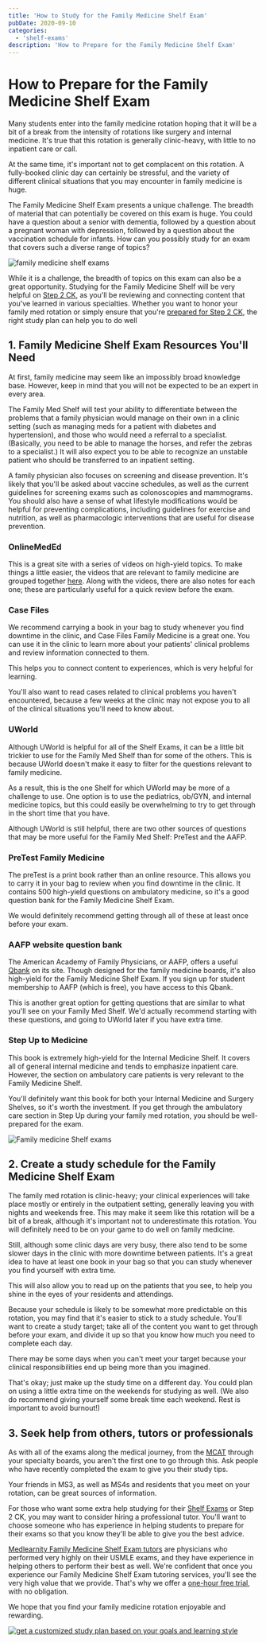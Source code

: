 ```yaml
---
title: 'How to Study for the Family Medicine Shelf Exam'
pubDate: 2020-09-10
categories:
  - 'shelf-exams'
description: 'How to Prepare for the Family Medicine Shelf Exam'
---
```


# How to Prepare for the Family Medicine Shelf Exam

Many students enter into the family medicine rotation hoping that it will be a bit of a break from the intensity of rotations like surgery and internal medicine. It's true that this rotation is generally clinic-heavy, with little to no inpatient care or call.

At the same time, it's important not to get complacent on this rotation. A fully-booked clinic day can certainly be stressful, and the variety of different clinical situations that you may encounter in family medicine is huge.

The Family Medicine Shelf Exam presents a unique challenge. The breadth of material that can potentially be covered on this exam is huge. You could have a question about a senior with dementia, followed by a question about a pregnant woman with depression, followed by a question about the vaccination schedule for infants. How can you possibly study for an exam that covers such a diverse range of topics?

![family medicine shelf exams](https://i2xfwztd2ksbegse.public.blob.vercel-storage.com/wp/2020/09/shutterstock_1695205249-1.jpg)

While it is a challenge, the breadth of topics on this exam can also be a great opportunity. Studying for the Family Medicine Shelf will be very helpful on [Step 2 CK](https://www.medlearnity.com/step-2ck-usmle/), as you'll be reviewing and connecting content that you've learned in various specialties. Whether you want to honor your family med rotation or simply ensure that you're [prepared for Step 2 CK](https://www.medlearnity.com/how-to-score-280-on-usmle-step-2-ck/), the right study plan can help you to do well

## 1\. Family Medicine Shelf Exam Resources You'll Need

At first, family medicine may seem like an impossibly broad knowledge base. However, keep in mind that you will not be expected to be an expert in every area.

The Family Med Shelf will test your ability to differentiate between the problems that a family physician would manage on their own in a clinic setting (such as managing meds for a patient with diabetes and hypertension), and those who would need a referral to a specialist. (Basically, you need to be able to manage the horses, and refer the zebras to a specialist.) It will also expect you to be able to recognize an unstable patient who should be transferred to an inpatient setting.

A family physician also focuses on screening and disease prevention. It's likely that you'll be asked about vaccine schedules, as well as the current guidelines for screening exams such as colonoscopies and mammograms. You should also have a sense of what lifestyle modifications would be helpful for preventing complications, including guidelines for exercise and nutrition, as well as pharmacologic interventions that are useful for disease prevention.

### OnlineMedEd

This is a great site with a series of videos on high-yield topics. To make things a little easier, the videos that are relevant to family medicine are grouped together [here](https://onlinemeded.org/family-medicine-shelf/). Along with the videos, there are also notes for each one; these are particularly useful for a quick review before the exam.

### Case Files

We recommend carrying a book in your bag to study whenever you find downtime in the clinic, and Case Files Family Medicine is a great one. You can use it in the clinic to learn more about your patients' clinical problems and review information connected to them.

This helps you to connect content to experiences, which is very helpful for learning.

You'll also want to read cases related to clinical problems you haven't encountered, because a few weeks at the clinic may not expose you to all of the clinical situations you'll need to know about.

### UWorld

Although UWorld is helpful for all of the Shelf Exams, it can be a little bit trickier to use for the Family Med Shelf than for some of the others. This is because UWorld doesn't make it easy to filter for the questions relevant to family medicine.

As a result, this is the one Shelf for which UWorld may be more of a challenge to use. One option is to use the pediatrics, ob/GYN, and internal medicine topics, but this could easily be overwhelming to try to get through in the short time that you have.

Although UWorld is still helpful, there are two other sources of questions that may be more useful for the Family Med Shelf: PreTest and the AAFP.

### PreTest Family Medicine

The preTest is a print book rather than an online resource. This allows you to carry it in your bag to review when you find downtime in the clinic. It contains 500 high-yield questions on ambulatory medicine, so it's a good question bank for the Family Medicine Shelf Exam.

We would definitely recommend getting through all of these at least once before your exam.

### AAFP website question bank

The American Academy of Family Physicians, or AAFP, offers a useful [Qbank](https://www.aafp.org/cme/topic/board-review.html) on its site. Though designed for the family medicine boards, it's also high-yield for the Family Medicine Shelf Exam. If you sign up for student membership to AAFP (which is free), you have access to this Qbank.

This is another great option for getting questions that are similar to what you'll see on your Family Med Shelf. We'd actually recommend starting with these questions, and going to UWorld later if you have extra time.

### Step Up to Medicine

This book is extremely high-yield for the Internal Medicine Shelf. It covers all of general internal medicine and tends to emphasize inpatient care. However, the section on ambulatory care patients is very relevant to the Family Medicine Shelf.

You'll definitely want this book for both your Internal Medicine and Surgery Shelves, so it's worth the investment. If you get through the ambulatory care section in Step Up during your family med rotation, you should be well-prepared for the exam.

![Family medicine Shelf exams](https://i2xfwztd2ksbegse.public.blob.vercel-storage.com/wp/2020/09/shutterstock_1759555454-1024x640.jpg)

## 2\. Create a study schedule for the Family Medicine Shelf Exam

The family med rotation is clinic-heavy; your clinical experiences will take place mostly or entirely in the outpatient setting, generally leaving you with nights and weekends free. This may make it seem like this rotation will be a bit of a break, although it's important not to underestimate this rotation. You will definitely need to be on your game to do well on family medicine.

Still, although some clinic days are very busy, there also tend to be some slower days in the clinic with more downtime between patients. It's a great idea to have at least one book in your bag so that you can study whenever you find yourself with extra time.

This will also allow you to read up on the patients that you see, to help you shine in the eyes of your residents and attendings.

Because your schedule is likely to be somewhat more predictable on this rotation, you may find that it's easier to stick to a study schedule. You'll want to create a study target; take all of the content you want to get through before your exam, and divide it up so that you know how much you need to complete each day.

There may be some days when you can't meet your target because your clinical responsibilities end up being more than you imagined.

That's okay; just make up the study time on a different day. You could plan on using a little extra time on the weekends for studying as well. (We also do recommend giving yourself some break time each weekend. Rest is important to avoid burnout!)

## 3\. Seek help from others, tutors or professionals

As with all of the exams along the medical journey, from the [MCAT](https://www.medlearnity.com/mcat/) through your specialty boards, you aren't the first one to go through this. Ask people who have recently completed the exam to give you their study tips.

Your friends in MS3, as well as MS4s and residents that you meet on your rotation, can be great sources of information.

For those who want some extra help studying for their [Shelf Exams](https://www.medlearnity.com/nbme-shelf-exams/) or Step 2 CK, you may want to consider hiring a professional tutor. You'll want to choose someone who has experience in helping students to prepare for their exams so that you know they'll be able to give you the best advice.

[Medlearnity Family Medicine Shelf Exam tutors](https://www.medlearnity.com/our-tutors/) are physicians who performed very highly on their USMLE exams, and they have experience in helping others to perform their best as well. We're confident that once you experience our Family Medicine Shelf Exam tutoring services, you'll see the very high value that we provide. That's why we offer a [one-hour free trial](https://www.medlearnity.com/start-here/), with no obligation.

We hope that you find your family medicine rotation enjoyable and rewarding.

[![get a customized study plan based on your goals and learning style](https://i2xfwztd2ksbegse.public.blob.vercel-storage.com/wp/2022/06/02-get-customized.png)](https://www.medlearnity.com/start-here/)
